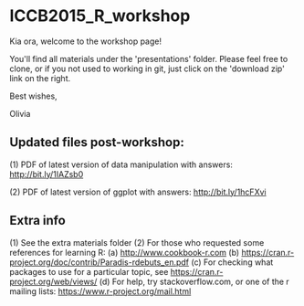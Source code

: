 # ICCB2015_R_workshop
Kia ora, welcome to the workshop page! 

You'll find all materials under the 'presentations' folder. Please feel free to clone, or if you not used to working in git, just click on the 'download zip' link on the right.

Best wishes,

Olivia

## Updated files post-workshop: 

(1) PDF of latest version of data manipulation with answers: http://bit.ly/1IAZsb0 

(2) PDF of latest version of ggplot with answers: http://bit.ly/1hcFXvi 

## Extra info 

(1) See the extra materials folder 
(2) For those who requested some references for learning R:
    (a) http://www.cookbook-r.com
    (b) https://cran.r-project.org/doc/contrib/Paradis-rdebuts_en.pdf
    (c) For checking what packages to use for a particular topic, see https://cran.r-project.org/web/views/
    (d) For help, try stackoverflow.com, or one of the r mailing lists: https://www.r-project.org/mail.html
